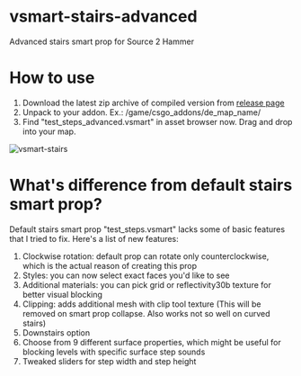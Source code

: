 # vsmart-stairs-advanced
 Advanced stairs smart prop for Source 2 Hammer

# How to use
1. Download the latest zip archive of compiled version from [release page](https://github.com/OrelStealth/vsmart-letters/releases)
2. Unpack to your addon. Ex.: /game/csgo_addons/de_map_name/
3. Find "test_steps_advanced.vsmart" in asset browser now. Drag and drop into your map.

![vsmart-stairs](https://github.com/OrelStealth/vsmart-stairs-advanced/assets/10109891/262770d7-2932-401a-8bb6-ef9bd9d6d096)

# What's difference from default stairs smart prop?
Default stairs smart prop "test_steps.vsmart" lacks some of basic features that I tried to fix. Here's a list of new features:
1. Clockwise rotation: default prop can rotate only counterclockwise, which is the actual reason of creating this prop
2. Styles: you can now select exact faces you'd like to see
3. Additional materials: you can pick grid or reflectivity30b texture for better visual blocking
4. Clipping: adds additional mesh with clip tool texture (This will be removed on smart prop collapse. Also works not so well on curved stairs)
5. Downstairs option
6. Choose from 9 different surface properties, which might be useful for blocking levels with specific surface step sounds
7. Tweaked sliders for step width and step height
